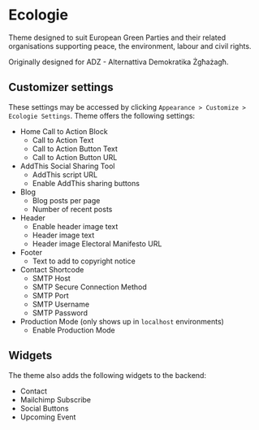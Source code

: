 # Ecologie
Theme designed to suit European Green Parties and their related organisations supporting peace, the environment, labour and civil rights.

Originally designed for ADZ - Alternattiva Demokratika Żgħażagħ.

## Customizer settings
These settings may be accessed by clicking `` Appearance > Customize > Ecologie Settings ``. Theme offers the following settings:
* Home Call to Action Block
  - Call to Action Text
  - Call to Action Button Text
  - Call to Action Button URL
* AddThis Social Sharing Tool
  - AddThis script URL
  - Enable AddThis sharing buttons
* Blog
  - Blog posts per page
  - Number of recent posts
* Header
  - Enable header image text
  - Header image text
  - Header image Electoral Manifesto URL
* Footer
  - Text to add to copyright notice
* Contact Shortcode
  - SMTP Host
  - SMTP Secure Connection Method
  - SMTP Port
  - SMTP Username
  - SMTP Password
* Production Mode (only shows up in `` localhost `` environments)
  - Enable Production Mode

## Widgets
The theme also adds the following widgets to the backend:
* Contact
* Mailchimp Subscribe
* Social Buttons
* Upcoming Event
